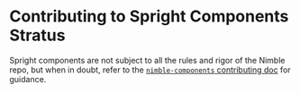# Contributing to Spright Components Stratus

Spright components are not subject to all the rules and rigor of the Nimble repo, but when in doubt, refer to the [`nimble-components` contributing doc](https://github.com/ni/nimble/blob/main/packages/nimble-components/CONTRIBUTING.md) for guidance.
